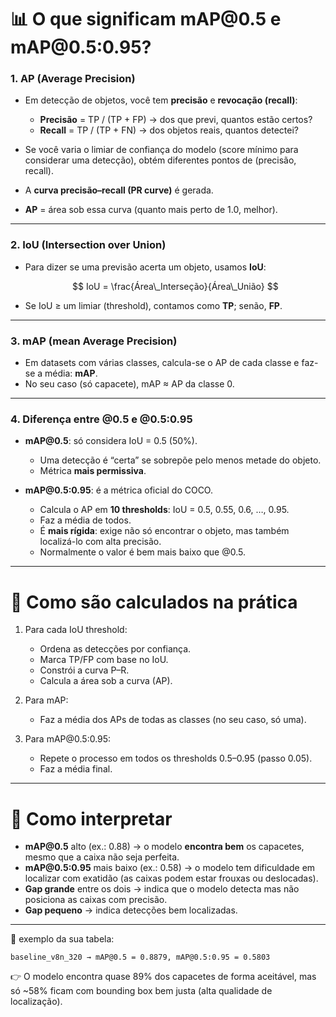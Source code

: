 # 📊 O que significam mAP\@0.5 e mAP\@0.5:0.95?

### 1. AP (Average Precision)

* Em detecção de objetos, você tem **precisão** e **revocação (recall)**:

  * **Precisão** = TP / (TP + FP) → dos que previ, quantos estão certos?
  * **Recall** = TP / (TP + FN) → dos objetos reais, quantos detectei?
* Se você varia o limiar de confiança do modelo (score mínimo para considerar uma detecção), obtém diferentes pontos de (precisão, recall).
* A **curva precisão–recall (PR curve)** é gerada.
* **AP** = área sob essa curva (quanto mais perto de 1.0, melhor).

---

### 2. IoU (Intersection over Union)

* Para dizer se uma previsão acerta um objeto, usamos **IoU**:

  $$
  IoU = \frac{Área\_Interseção}{Área\_União}
  $$
* Se IoU ≥ um limiar (threshold), contamos como **TP**; senão, **FP**.

---

### 3. mAP (mean Average Precision)

* Em datasets com várias classes, calcula-se o AP de cada classe e faz-se a média: **mAP**.
* No seu caso (só capacete), mAP ≈ AP da classe 0.

---

### 4. Diferença entre @0.5 e @0.5:0.95

* **mAP\@0.5**: só considera IoU = 0.5 (50%).

  * Uma detecção é “certa” se sobrepõe pelo menos metade do objeto.
  * Métrica **mais permissiva**.
* **mAP\@0.5:0.95**: é a métrica oficial do COCO.

  * Calcula o AP em **10 thresholds**: IoU = 0.5, 0.55, 0.6, …, 0.95.
  * Faz a média de todos.
  * É **mais rígida**: exige não só encontrar o objeto, mas também localizá-lo com alta precisão.
  * Normalmente o valor é bem mais baixo que @0.5.

---

# 📐 Como são calculados na prática

1. Para cada IoU threshold:

   * Ordena as detecções por confiança.
   * Marca TP/FP com base no IoU.
   * Constrói a curva P–R.
   * Calcula a área sob a curva (AP).
2. Para mAP:

   * Faz a média dos APs de todas as classes (no seu caso, só uma).
3. Para mAP\@0.5:0.95:

   * Repete o processo em todos os thresholds 0.5–0.95 (passo 0.05).
   * Faz a média final.

---

# 🔎 Como interpretar

* **mAP\@0.5** alto (ex.: 0.88) → o modelo **encontra bem** os capacetes, mesmo que a caixa não seja perfeita.
* **mAP\@0.5:0.95** mais baixo (ex.: 0.58) → o modelo tem dificuldade em localizar com exatidão (as caixas podem estar frouxas ou deslocadas).
* **Gap grande** entre os dois → indica que o modelo detecta mas não posiciona as caixas com precisão.
* **Gap pequeno** → indica detecções bem localizadas.

---

📌 exemplo da sua tabela:

```
baseline_v8n_320 → mAP@0.5 = 0.8879, mAP@0.5:0.95 = 0.5803
```

👉 O modelo encontra quase 89% dos capacetes de forma aceitável, mas só \~58% ficam com bounding box bem justa (alta qualidade de localização).
